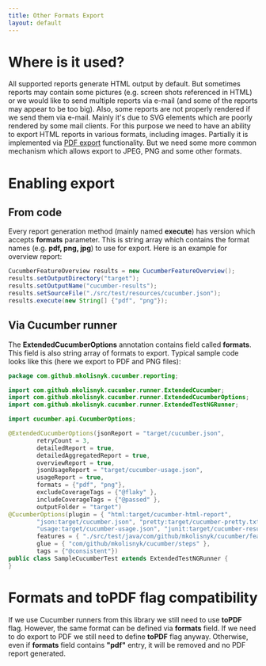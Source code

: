 ```yaml
---
title: Other Formats Export
layout: default
---
```


# Where is it used?

All supported reports generate HTML output by default. But sometimes reports may contain some pictures (e.g. screen shots referenced in HTML) or we would like to send multiple reports via e-mail (and some of the reports may appear to be too big). Also, some reports are not properly rendered if we send them via e-mail. Mainly it's due to SVG elements which are poorly rendered by some mail clients. For this purpose we need to have an ability to export HTML reports in various formats, including images. Partially it is implemented via [PDF export](/cucumber-reports/pdf-export) functionality. But we need some more common mechanism which allows export to JPEG, PNG and some other formats.

# Enabling export

## From code

Every report generation method (mainly named **execute**) has version which accepts **formats** parameter. This is string array which contains the format names (e.g. **pdf, png, jpg**) to use for export. Here is an example for overview report:

```java
CucumberFeatureOverview results = new CucumberFeatureOverview();
results.setOutputDirectory("target");
results.setOutputName("cucumber-results");
results.setSourceFile("./src/test/resources/cucumber.json");
results.execute(new String[] {"pdf", "png"});
```

## Via Cucumber runner

The **ExtendedCucumberOptions** annotation contains field called **formats**. This field is also string array of formats to export. Typical sample code looks like this (here we export to PDF and PNG files):

```java
package com.github.mkolisnyk.cucumber.reporting;

import com.github.mkolisnyk.cucumber.runner.ExtendedCucumber;
import com.github.mkolisnyk.cucumber.runner.ExtendedCucumberOptions;
import com.github.mkolisnyk.cucumber.runner.ExtendedTestNGRunner;

import cucumber.api.CucumberOptions;

@ExtendedCucumberOptions(jsonReport = "target/cucumber.json",
        retryCount = 3,
        detailedReport = true,
        detailedAggregatedReport = true,
        overviewReport = true,
        jsonUsageReport = "target/cucumber-usage.json",
        usageReport = true,
        formats = {"pdf", "png"},
        excludeCoverageTags = {"@flaky" },
        includeCoverageTags = {"@passed" },
        outputFolder = "target")
@CucumberOptions(plugin = { "html:target/cucumber-html-report",
        "json:target/cucumber.json", "pretty:target/cucumber-pretty.txt",
        "usage:target/cucumber-usage.json", "junit:target/cucumber-results.xml" },
        features = { "./src/test/java/com/github/mkolisnyk/cucumber/features" },
        glue = { "com/github/mkolisnyk/cucumber/steps" },
        tags = {"@consistent"})
public class SampleCucumberTest extends ExtendedTestNGRunner {
}
```

# Formats and toPDF flag compatibility

If we use Cucumber runners from this library we still need to use **toPDF** flag. However, the same format can be defined via **formats** field. If we need to do export to PDF we still need to define **toPDF** flag anyway. Otherwise, even if **formats** field contains **"pdf"** entry, it will be removed and no PDF report generated.